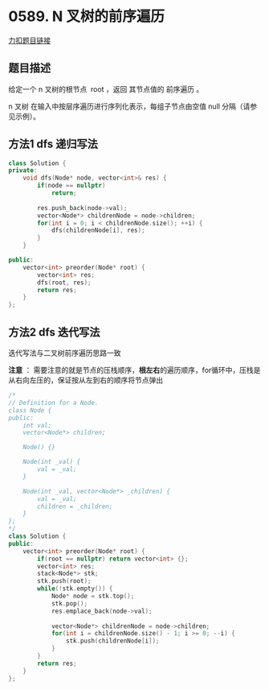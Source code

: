 <p id="前序遍历"></p>

# 0589. N 叉树的前序遍历  

[力扣题目链接](https://leetcode-cn.com/problems/n-ary-tree-preorder-traversal/)  


## 题目描述  

给定一个 n 叉树的根节点  root ，返回 其节点值的 前序遍历 。

n 叉树 在输入中按层序遍历进行序列化表示，每组子节点由空值 null 分隔（请参见示例）。

 


## 方法1 dfs 递归写法  

```cpp
class Solution {
private:
    void dfs(Node* node, vector<int>& res) {
        if(node == nullptr)
            return;
        
        res.push_back(node->val);
        vector<Node*> childrenNode = node->children; 
        for(int i = 0; i < childrenNode.size(); ++i) {
            dfs(childrenNode[i], res);
        }
    }

public:
    vector<int> preorder(Node* root) {
        vector<int> res;
        dfs(root, res);
        return res;
    }
};
```

## 方法2 dfs 迭代写法  

迭代写法与二叉树前序遍历思路一致  

**注意** ： 需要注意的就是节点的压栈顺序，**根左右**的遍历顺序，for循环中，压栈是从右向左压的，保证按从左到右的顺序将节点弹出  


```cpp
/*
// Definition for a Node.
class Node {
public:
    int val;
    vector<Node*> children;

    Node() {}

    Node(int _val) {
        val = _val;
    }

    Node(int _val, vector<Node*> _children) {
        val = _val;
        children = _children;
    }
};
*/
class Solution {
public:
    vector<int> preorder(Node* root) {
        if(root == nullptr) return vector<int> {};
        vector<int> res;
        stack<Node*> stk;
        stk.push(root);
        while(!stk.empty()) {
            Node* node = stk.top();
            stk.pop();
            res.emplace_back(node->val);
            
            vector<Node*> childrenNode = node->children;
            for(int i = childrenNode.size() - 1; i >= 0; --i) {
                stk.push(childrenNode[i]);
            }
        }
        return res;
    }
};
```
